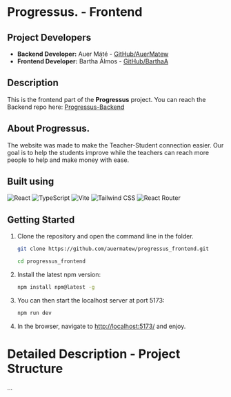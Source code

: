 # Progressus. - Frontend


## Project Developers

* **Backend Developer:** Auer Máté - [GitHub/AuerMatew](https://github.com/auermatew)
* **Frontend Developer:** Bartha Álmos - [GitHub/BarthaA](https://github.com/barthaa)

## Description

This is the frontend part of the **Progressus** project.
You can reach the Backend repo here: [Progressus-Backend](https://github.com/auermatew/progressus_backend)

## About Progressus.

The website was made to make the Teacher-Student connection easier. Our goal is to help the students improve while the teachers can reach more people to help and make money with ease.


## Built using

![React](https://img.shields.io/badge/React-20232A?style=for-the-badge&logo=react&logoColor=61DAFB) ![TypeScript](https://img.shields.io/badge/TypeScript-3178C6?style=for-the-badge&logo=typescript&logoColor=white) ![Vite](https://img.shields.io/badge/Vite-646CFF?style=for-the-badge&logo=vite&logoColor=white) ![Tailwind CSS](https://img.shields.io/badge/Tailwind_CSS-38B2AC?style=for-the-badge&logo=tailwind-css&logoColor=white) ![React Router](https://img.shields.io/badge/React_Router-CA4245?style=for-the-badge&logo=react-router&logoColor=white)


## Getting Started

1. Clone the repository and open the command line in the folder.
   ```sh
   git clone https://github.com/auermatew/progressus_frontend.git
   
   cd progressus_frontend
   ```
2. Install the latest npm version:
   ```sh
   npm install npm@latest -g
   ```
3. You can then start the localhost server at port 5173:
   ```sh
   npm run dev
   ```
4. In the browser, navigate to [http://localhost:5173/](http://localhost:5173/) and enjoy.

# Detailed Description - Project Structure
...
